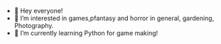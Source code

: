 - 👋 Hey everyone! 
- 👀 I’m interested in games,pfantasy and horror in general, gardening, Photography. 
- 🌱 I’m currently learning Python for game making! 
